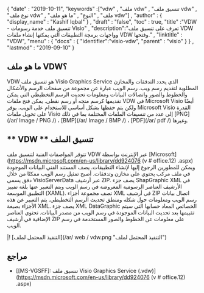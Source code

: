 {
  "date" : "2019-10-11",
  "keywords" :["vdw" , "ملف vdw" , "تنسيق ملف vdw" , "نوع ملف vdw" , "ملف" , "النوع" , "ما هو ملف vdw"] ,
  "author" : {
    "display_name" : "Kashif Iqbal"
} ,
  "draft" : "false",
  "toc" : true,
  "title" :"VDW - تنسيق ملف خدمة رسومات Visio" ,
  "description":"تعرف على تنسيق ملف VDW وواجهات برمجة التطبيقات التي يمكنها إنشاء ملفات VDW وفتحها." ,
  "linktitle" : "VDW",
  "menu" : {
    "docs" : {
      "identifier":"visio-vdw",
      "parent" : "visio"
}
} ,
  "lastmod" : "2019-09-10"
}
## ما هو ملف VDW؟

VDW هو تنسيق ملف Visio Graphics Service الذي يحدد التدفقات والمخازن المطلوبة لتقديم رسم ويب. رسم الويب عبارة عن مجموعة من صفحات الرسم والأشكال والخطوط والصور واتصالات البيانات ومعلومات تحديث الرسم التخطيطي التي يمكن تقديمها كرسم متجه أو رسم نقطي. يمكن فتح ملفات VDW في Microsoft Visio أيضًا ولكن يتم حفظها بشكل أساسي للاستخدام على الويب. يوفر Microsoft Visio القدرة على تحويل ملفات Visio إلى عدد من تنسيقات الملفات المختلفة بما في ذلك [PNG](/ar/ Image / PNG /) ، [BMP](/ar/ Image / BMP /) ، [PDF](/ar/ pdf /) وغيرها.

## ** VDW ** تنسيق الملف

تتوفر المواصفات الفنية لتنسيق ملف VDW عبر الإنترنت بواسطة [Microsoft](https://msdn.microsoft.com/en-us/library/dd924076 (v # office.12) .aspx) ويمكن للمطورين الرجوع إليها لإنشاء التطبيقات. يصف المستند الفني البيانات الموجودة في ملف مركب يحتوي على مخازن وتدفقات. أصبح تمثيل رسم الويب ممكنًا من خلال دفق يسمى VisioServerData عبر أرشيف ZIP. يصف جزء ShapGraphic XML في الأرشيف العناصر الرسومية المعروضة في رسم الويب ويتم التعبير عنها بلغة تمييز التطبيق الموسعة (XAML). تصف مجموعة أجزاء XML في أرشيف ZIP اتصال بيانات رسم الويب ومعلومات حول شكله ومنطق تحديث الرسم التخطيطي. يتم التعبير عن هذه الأجزاء بصيغة XML. يصف جزء XML DataGraphic الخصائص المعاد حسابها التي سيتم تقييمها بعد تحديث البيانات الموجودة في رسم الويب من مصدر البيانات. تحتوي العناصر الإضافية في أرشيف ZIP على معلومات عن الخطوط والصور المستخدمة في رسم الويب.

|! [التنفيذ المحتمل لملف](/ar/ web / vdw.png "التنفيذ المحتمل لملف")

## مراجع

* [[MS-VGSFF]: تنسيق ملف Visio Graphics Service (.vdw)](https://msdn.microsoft.com/en-us/library/dd924076 (v # office.12) .aspx)


